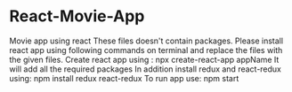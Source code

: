 # React-Movie-App
Movie app using react 
These files doesn't contain packages. Please install react app using following commands on terminal and replace the files with the given files. 
Create react app using : npx create-react-app appName
It will add all the required packages
In addition install redux and react-redux using: npm install redux react-redux
To run app use: npm start
